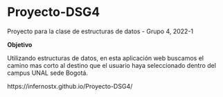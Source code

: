 # Proyecto-DSG4
<p>Proyecto para la clase de estructuras de datos - Grupo 4, 2022-1 </p>
<b> Objetivo </b>
<p>Utilizando estructuras de datos, en esta aplicación web buscamos el camino mas corto al destino que el usuario haya seleccionado dentro del campus UNAL sede Bogotá. </p>
https://infernostx.github.io/Proyecto-DSG4/
